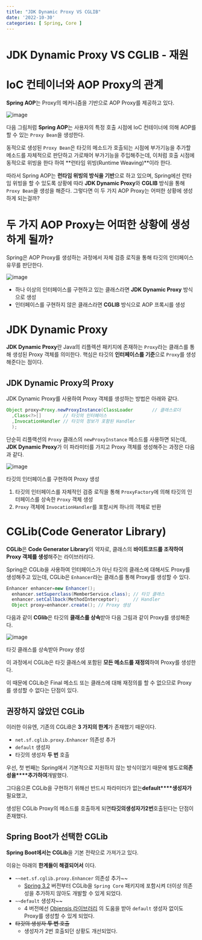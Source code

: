 ```yaml
---
title: "JDK Dynamic Proxy VS CGLIB"
date: '2022-10-30'
categories: [ Spring, Core ]
---
```


# JDK Dynamic Proxy VS CGLIB - 재원

# IoC 컨테이너와 AOP Proxy의 관계

**Spring AOP**는 Proxy의 메커니즘을 기반으로 AOP Proxy를 제공하고 있다.

![image](https://user-images.githubusercontent.com/55419159/199493071-61bc4982-a9ea-47ee-87ca-98c2cb481aa5.png)

다음 그림처럼 **Spring AOP**는 사용자의 특정 호출 시점에 IoC 컨테이너에 의해 AOP를 할 수 있는 `Proxy Bean`을 생성한다.

동적으로 생성된 `Proxy Bean`은 타깃의 메소드가 호출되는 시점에 부가기능을 추가할 메소드를 자체적으로 판단하고 가로채어 부가기능을 주입해주는데, 이처럼 호출 시점에 동적으로 위빙을 한다 하여 **런타임
위빙(Runtime Weaving)**이라 한다.

따라서 Spring AOP는 **런타임 위빙의 방식을 기반**으로 하고 있으며, Spring에선 런타임 위빙을 할 수 있도록 상황에 따라 **JDK Dynamic Proxy**와 **CGLIB** 방식을
통해 `Proxy Bean`을 생성을 해준다. 그렇다면 이 두 가지 AOP Proxy는 어떠한 상황에 생성하게 되는걸까?

# 두 가지 AOP Proxy는 어떠한 상황에 생성하게 될까?

Spring은 AOP Proxy를 생성하는 과정에서 자체 검증 로직을 통해 타깃의 인터페이스 유무를 판단한다.

![image](https://user-images.githubusercontent.com/55419159/199493124-9884541d-902c-4988-8316-954db007dd13.png)

- 하나 이상의 인터페이스를 구현하고 있는 클래스라면 **JDK Dynamic Proxy** 방식으로 생성
- 인터페이스를 구현하지 않은 클래스라면 **CGLIB** 방식으로 AOP 프록시를 생성

# JDK Dynamic Proxy

**JDK Dynamic Proxy**란 Java의 리플렉션 패키지에 존재하는 `Proxy`라는 클래스를 통해 생성된 Proxy 객체를 의미한다. 핵심은 타깃의 **인터페이스를 기준**으로 `Proxy`를
생성해준다는 점이다.

## JDK Dynamic Proxy의 Proxy

JDK Dynamic Proxy를 사용하여 Proxy 객체를 생성하는 방법은 아래와 같다.

```java
Object proxy=Proxy.newProxyInstance(ClassLoader       // 클래스로더
  ,Class<?>[]        // 타깃의 인터페이스
  ,InvocationHandler // 타깃의 정보가 포함된 Handler
  );
```

단순히 리플랙션의 `Proxy` 클래스의 `newProxyInstance` 메소드를 사용하면 되는데, **JDK Dynamic Proxy**가 이 파라미터를 가지고 Proxy 객체를 생성해주는 과정은 다음과 같다.

![image](https://user-images.githubusercontent.com/55419159/199493214-8eafce4d-22ac-444c-af98-f55d690e518f.png)

타깃의 인터페이스를 구현하여 Proxy 생성

1. 타깃의 인터페이스를 자체적인 검증 로직을 통해 `ProxyFactory`에 의해 타깃의 인터페이스를 상속한 `Proxy` 객체 생성
2. `Proxy` 객체에 `InvocationHandler`를 포함시켜 하나의 객체로 반환

# CGLib(Code Generator Library)

**CGLib**은 **Code Generator Library**의 약자로, 클래스의 **바이트코드를 조작하여 Proxy 객체를 생성**해주는 라이브러리다.

Spring은 CGLib을 사용하여 인터페이스가 아닌 타깃의 클래스에 대해서도 Proxy를 생성해주고 있는데, CGLib은 `Enhancer`라는 클래스를 통해 Proxy를 생성할 수 있다.

```java
Enhancer enhancer=new Enhancer();
  enhancer.setSuperclass(MemberService.class); // 타깃 클래스
  enhancer.setCallback(MethodInterceptor);     // Handler
  Object proxy=enhancer.create(); // Proxy 생성
```

다음과 같이 **CGlib**은 타깃의 **클래스를 상속**받아 다음 그림과 같이 Proxy를 생성해준다.

![image](https://user-images.githubusercontent.com/55419159/199493261-63ee0a19-8947-4efe-878c-e525fcc3d5a4.png)

타깃 클래스를 상속받아 Proxy 생성

이 과정에서 CGLib은 타깃 클래스에 포함된 **모든 메소드를 재정의**하여 Proxy를 생성한다.

이 때문에 CGLib은 Final 메소드 또는 클래스에 대해 재정의를 할 수 없으므로 Proxy를 생성할 수 없다는 단점이 있다.

## 권장하지 않았던 CGLib

이러한 이유엔, 기존의 CGLiB은 **3 가지의 한계**가 존재했기 때문이다.

- `net.sf.cglib.proxy.Enhancer` 의존성 추가
- `default` 생성자
- 타깃의 생성자 **두 번** 호출

우선, 첫 번째는 Spring에서 기본적으로 지원하지 않는 방식이었기 때문에 별도로**의존성을****추가하여**개발했다.

그다음으론 CGLib을 구현하기 위해선 반드시 파라미터가 없는**default****생성자가**필요했고,

생성된 CGLib Proxy의 메소드를 호출하게 되면**타깃의****생성자가****2번**호출된다는 단점이 존재했다.

## Spring Boot가 선택한 CGLib

**Spring Boot에서는 CGLib**을 기본 전략으로 가져가고 있다.

이유는 아래의 **한계들이 해결되어서** 이다.

- `~~net.sf.cglib.proxy.Enhancer` 의존성 추가~~
  - [Spring 3.2](https://docs-stage.spring.io/spring/docs/current/spring-framework-reference/core.html#aop-api) 버전부터
    CGLib을 `Spring Core` 패키지에 포함시켜 더이상 의존성을 추가하지 않아도 개발할 수 있게 되었다.
- `~~default` 생성자~~
  - 4 버전에선 [Objensis 라이브러리](http://objenesis.org) 의 도움을 받아 `default` 생성자 없이도 Proxy를 생성할 수 있게 되었다.
- ~~타깃의 생성자 **두 번** 호출~~
  - 생성자가 2번 호출되던 상황도 개선되었다.

